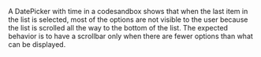 A DatePicker with time in a codesandbox shows that when the last item in the list is selected, most of the options are not visible to the user because the list is scrolled all the way to the bottom of the list. The expected behavior is to have a scrollbar only when there are fewer options than what can be displayed.
